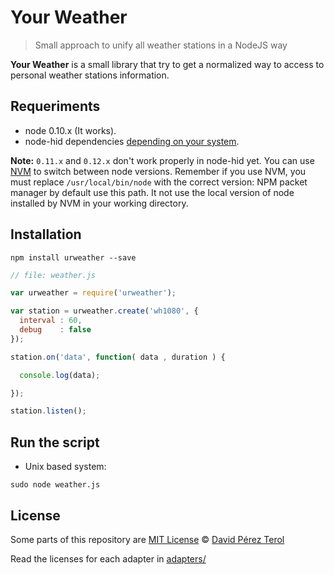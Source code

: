 # Your Weather
> Small approach to unify all weather stations in a NodeJS way

**Your Weather** is a small library that try to get a normalized way to access to personal
weather stations information.

## Requeriments

* node 0.10.x (It works).
* node-hid dependencies [depending on your system](https://github.com/node-hid/node-hid#prerequisites).

**Note:** ```0.11.x``` and ```0.12.x``` don't work properly in node-hid yet. You can use [NVM](https://github.com/creationix/nvm) to
switch between node versions. Remember if you use NVM, you must replace ```/usr/local/bin/node``` with the correct version: NPM packet manager by default use this path. It not use the local version of node installed by NVM in your working directory.

## Installation

```
npm install urweather --save
```

```javascript
// file: weather.js

var urweather = require('urweather');

var station = urweather.create('wh1080', {
  interval : 60,
  debug    : false
});

station.on('data', function( data , duration ) {

  console.log(data);

});

station.listen();
```

## Run the script

* Unix based system:
```
sudo node weather.js
```

## License
Some parts of this repository are
[MIT License](https://github.com/terox/urweather/blob/master/LICENSE.md)
© [David Pérez Terol](http://www.github.com/terox)

Read the licenses for each adapter in [adapters/](https://github.com/terox/urweather/blob/master/adapters)
